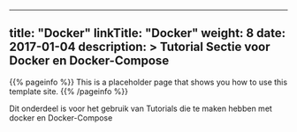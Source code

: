 
---
title: "Docker"
linkTitle: "Docker"
weight: 8
date: 2017-01-04
description: >
  Tutorial Sectie voor Docker en Docker-Compose
---

{{% pageinfo %}}
This is a placeholder page that shows you how to use this template site.
{{% /pageinfo %}}

Dit onderdeel is voor het gebruik van Tutorials die te maken hebben met docker en Docker-Compose
